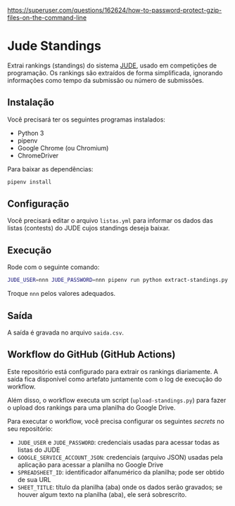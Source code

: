 https://superuser.com/questions/162624/how-to-password-protect-gzip-files-on-the-command-line

# Jude Standings

Extrai rankings (standings) do sistema [JUDE](https://github.com/rsalesc/jude), usado em competições de programação. Os rankings são extraídos de forma simplificada, ignorando informações como tempo da submissão ou número de submissões.

## Instalação

Você precisará ter os seguintes programas instalados:

- Python 3
- pipenv
- Google Chrome (ou Chromium)
- ChromeDriver

Para baixar as dependências:

```sh
pipenv install
```

## Configuração

Você precisará editar o arquivo `listas.yml` para informar os dados das listas (contests) do JUDE cujos standings deseja baixar.

## Execução

Rode com o seguinte comando:

```sh
JUDE_USER=nnn JUDE_PASSWORD=nnn pipenv run python extract-standings.py
```

Troque `nnn` pelos valores adequados.

## Saída

A saída é gravada no arquivo `saida.csv`.

## Workflow do GitHub (GitHub Actions)

Este repositório está configurado para extrair os rankings diariamente. A saída fica disponível como artefato juntamente com o log de execução do workflow.

Além disso, o workflow executa um script (`upload-standings.py`) para fazer o upload dos rankings para uma planilha do Google Drive.

Para executar o workflow, você precisa configurar os seguintes *secrets* no seu repositório:

- `JUDE_USER` e `JUDE_PASSWORD`: credenciais usadas para acessar todas as listas do JUDE
- `GOOGLE_SERVICE_ACCOUNT_JSON`: credenciais (arquivo JSON) usadas pela aplicação para acessar a planilha no Google Drive
- `SPREADSHEET_ID`: identificador alfanumérico da planilha; pode ser obtido de sua URL
- `SHEET_TITLE`: título da planilha (aba) onde os dados serão gravados; se houver algum texto na planilha (aba), ele será sobrescrito.
